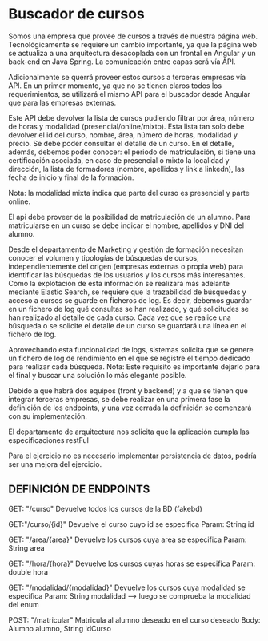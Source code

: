 # Buscador de cursos

Somos una empresa que provee de cursos a través de nuestra página web. Tecnológicamente se requiere un cambio importante, ya que la página web se actualiza a una arquitectura desacoplada con un frontal en Angular y un back-end en Java Spring. La comunicación entre capas será vía API.

Adicionalmente se querrá proveer estos cursos a terceras empresas vía API. En un primer momento, ya que no se tienen claros todos los requerimientos, se utilizará el mismo API para el buscador desde Angular que para las empresas externas.

Este API debe devolver la lista de cursos pudiendo filtrar por área, número de horas y modalidad (presencial/online/mixto). Esta lista tan solo debe devolver el id del curso, nombre, área, número de horas, modalidad y precio. Se debe poder consultar el detalle de un curso. En el detalle, además, debemos poder conocer: el periodo de matriculación, si tiene una certificación asociada, en caso de presencial o mixto la localidad y dirección, la lista de formadores (nombre, apellidos y link a linkedn), las fecha de inicio y final de la formación.

Nota: la modalidad mixta indica que parte del curso es presencial y parte online.

El api debe proveer de la posibilidad de matriculación de un alumno. Para matricularse en un curso se debe indicar el nombre, apellidos y DNI del alumno.

Desde el departamento de Marketing y gestión de formación necesitan conocer el volumen y tipologías de búsquedas de cursos, independientemente del origen (empresas externas o propia web) para identificar las búsquedas de los usuarios y los cursos más interesantes. Como la explotación de esta información se realizará más adelante mediante Elastic Search, se requiere que la trazabilidad de búsquedas y acceso a cursos se guarde en ficheros de log. Es decir, debemos guardar en un fichero de log qué consultas se han realizado, y qué solicitudes se han realizado al detalle de cada curso. Cada vez que se realice una búsqueda o se solicite el detalle de un curso se guardará una línea en el fichero de log.

Aprovechando esta funcionalidad de logs, sistemas solicita que se genere un fichero de log de rendimiento en el que se registre el tiempo dedicado para realizar cada búsqueda. Nota: Este requisito es importante dejarlo para el final y buscar una solución lo más elegante posible.

Debido a que habrá dos equipos (front y backend) y a que se tienen que integrar terceras empresas, se debe realizar en una primera fase la definición de los endpoints, y una vez cerrada la definición se comenzará con su implementación.

El departamento de arquitectura nos solicita que la aplicación cumpla las especificaciones restFul

Para el ejercicio no es necesario implementar persistencia de datos, podría ser una mejora del ejercicio.

## DEFINICIÓN DE ENDPOINTS

GET: "/curso"
Devuelve todos los cursos de la BD (fakebd)

GET:"/curso/{id}"
Devuelve el curso cuyo id se especifica
Param: String id

GET: "/area/{area}"
Devuelve los cursos cuya area se especifica
Param: String area

GET: "/hora/{hora}"
Devuelve los cursos cuyas horas se especifica
Param: double hora

GET: "/modalidad/{modalidad}"
Devuelve los cursos cuya modalidad se especifica
Param: String modalidad --> luego se comprueba la modalidad del enum

POST: "/matricular"
Matricula al alumno deseado en el curso deseado
Body: Alumno alumno, String idCurso

